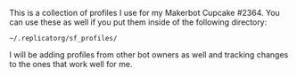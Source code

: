 This is a collection of profiles I use for my Makerbot Cupcake #2364.  You can use these as well if you put them inside of the following directory:

	~/.replicatorg/sf_profiles/

I will be adding profiles from other bot owners as well and tracking changes to the ones that work well for me.


